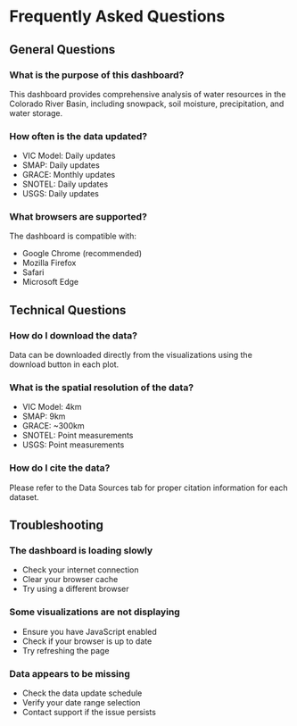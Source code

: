 # Frequently Asked Questions

## General Questions

### What is the purpose of this dashboard?
This dashboard provides comprehensive analysis of water resources in the Colorado River Basin, including snowpack, soil moisture, precipitation, and water storage.

### How often is the data updated?
- VIC Model: Daily updates
- SMAP: Daily updates
- GRACE: Monthly updates
- SNOTEL: Daily updates
- USGS: Daily updates

### What browsers are supported?
The dashboard is compatible with:
- Google Chrome (recommended)
- Mozilla Firefox
- Safari
- Microsoft Edge

## Technical Questions

### How do I download the data?
Data can be downloaded directly from the visualizations using the download button in each plot.

### What is the spatial resolution of the data?
- VIC Model: 4km
- SMAP: 9km
- GRACE: ~300km
- SNOTEL: Point measurements
- USGS: Point measurements

### How do I cite the data?
Please refer to the Data Sources tab for proper citation information for each dataset.

## Troubleshooting

### The dashboard is loading slowly
- Check your internet connection
- Clear your browser cache
- Try using a different browser

### Some visualizations are not displaying
- Ensure you have JavaScript enabled
- Check if your browser is up to date
- Try refreshing the page

### Data appears to be missing
- Check the data update schedule
- Verify your date range selection
- Contact support if the issue persists 
